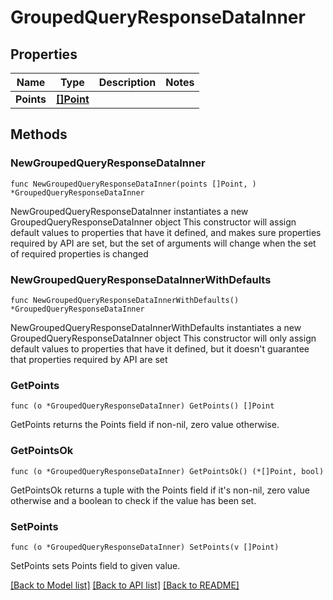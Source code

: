 # GroupedQueryResponseDataInner

## Properties

Name | Type | Description | Notes
------------ | ------------- | ------------- | -------------
**Points** | [**[]Point**](Point.md) |  | 

## Methods

### NewGroupedQueryResponseDataInner

`func NewGroupedQueryResponseDataInner(points []Point, ) *GroupedQueryResponseDataInner`

NewGroupedQueryResponseDataInner instantiates a new GroupedQueryResponseDataInner object
This constructor will assign default values to properties that have it defined,
and makes sure properties required by API are set, but the set of arguments
will change when the set of required properties is changed

### NewGroupedQueryResponseDataInnerWithDefaults

`func NewGroupedQueryResponseDataInnerWithDefaults() *GroupedQueryResponseDataInner`

NewGroupedQueryResponseDataInnerWithDefaults instantiates a new GroupedQueryResponseDataInner object
This constructor will only assign default values to properties that have it defined,
but it doesn't guarantee that properties required by API are set

### GetPoints

`func (o *GroupedQueryResponseDataInner) GetPoints() []Point`

GetPoints returns the Points field if non-nil, zero value otherwise.

### GetPointsOk

`func (o *GroupedQueryResponseDataInner) GetPointsOk() (*[]Point, bool)`

GetPointsOk returns a tuple with the Points field if it's non-nil, zero value otherwise
and a boolean to check if the value has been set.

### SetPoints

`func (o *GroupedQueryResponseDataInner) SetPoints(v []Point)`

SetPoints sets Points field to given value.



[[Back to Model list]](../README.md#documentation-for-models) [[Back to API list]](../README.md#documentation-for-api-endpoints) [[Back to README]](../README.md)


